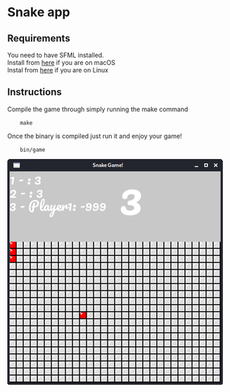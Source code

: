 # Snake app
## Requirements
You need to have SFML installed.<br>
Install from [here](https://www.sfml-dev.org/tutorials/2.5/start-osx.php) if you are on macOS<br>
Instal from [here](https://www.sfml-dev.org/tutorials/2.5/start-linux.php) if you are on Linux<br>

## Instructions
Compile the game through simply running the make command
```
    make
```

Once the binary is compiled just run it and enjoy your game!
```
    bin/game
```
![](snake-game.png)